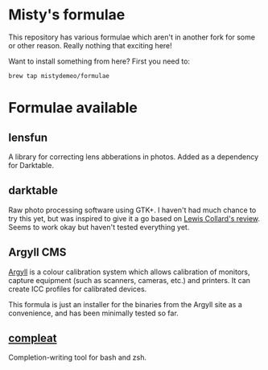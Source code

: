 Misty's formulae
================

This repository has various formulae which aren't in another fork for
some or other reason. Really nothing that exciting here!

Want to install something from here? First you need to:
```
brew tap mistydemeo/formulae
```

Formulae available
==================

lensfun
-------

A library for correcting lens abberations in photos. Added as a
dependency for Darktable.

darktable
---------

Raw photo processing software using GTK+. I haven't had much chance to
try this yet, but was inspired to give it a go based on
[Lewis Collard's review](http://lewiscollard.com/tmp/darktable-linux-review/).
Seems to work okay but haven't tested everything yet.

Argyll CMS
----------

[Argyll](http://www.argyllcms.com/) is a colour calibration system which
allows calibration of monitors, capture equipment (such as scanners,
cameras, etc.) and printers. It can create ICC profiles for calibrated
devices.

This formula is just an installer for the binaries from the Argyll site
as a convenience, and has been minimally tested so far.

[compleat](http://limpet.net/mbrubeck/2009/10/30/compleat.html)
--------

Completion-writing tool for bash and zsh.
